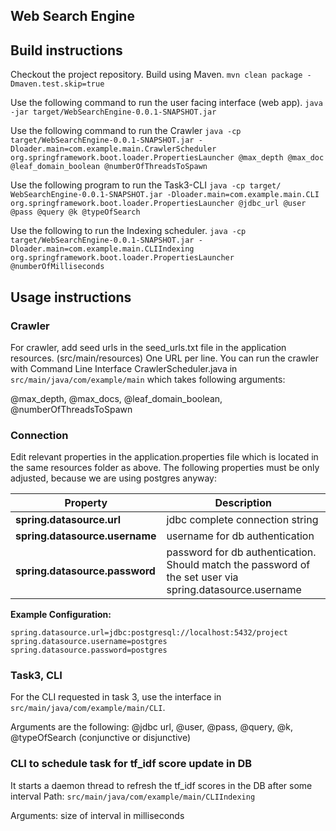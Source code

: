 ## Web Search Engine

## Build instructions

Checkout the project repository. Build using Maven.
`mvn clean package -Dmaven.test.skip=true     `

Use the following command to run the user facing interface (web app).
`java -jar target/WebSearchEngine-0.0.1-SNAPSHOT.jar`

Use the following command to run the Crawler
`java -cp target/WebSearchEngine-0.0.1-SNAPSHOT.jar -Dloader.main=com.example.main.CrawlerScheduler org.springframework.boot.loader.PropertiesLauncher @max_depth @max_doc @leaf_domain_boolean @numberOfThreadsToSpawn`

Use the following program to run the Task3-CLI
`java -cp target/ WebSearchEngine-0.0.1-SNAPSHOT.jar -Dloader.main=com.example.main.CLI org.springframework.boot.loader.PropertiesLauncher @jdbc_url @user @pass @query @k @typeOfSearch`

Use the following to run the Indexing scheduler.
`java -cp target/WebSearchEngine-0.0.1-SNAPSHOT.jar -Dloader.main=com.example.main.CLIIndexing org.springframework.boot.loader.PropertiesLauncher @numberOfMilliseconds`

## Usage instructions

### Crawler 
For crawler, add seed urls in the seed_urls.txt file in the application resources. (src/main/resources)
One URL per line.
You can run the crawler with Command Line Interface CrawlerScheduler.java in `src/main/java/com/example/main` which takes following arguments:

@max_depth, @max_docs, @leaf_domain_boolean, @numberOfThreadsToSpawn

### Connection
Edit relevant properties in the application.properties file which is located in the same resources folder as above.
The following properties must be only adjusted, because we are using postgres anyway:

|    Property         |             Description         |
|---------------------|---------------------------------|
|**spring.datasource.url**|	jdbc complete connection string |
|**spring.datasource.username**|username for db authentication|
|**spring.datasource.password**| password for db authentication. Should match the password of the set user via spring.datasource.username|

**Example Configuration:**
```
spring.datasource.url=jdbc:postgresql://localhost:5432/project
spring.datasource.username=postgres
spring.datasource.password=postgres
```

### Task3, CLI
For the CLI requested in task 3, use the interface in `src/main/java/com/example/main/CLI`. 

Arguments are the following:
@jdbc url, @user, @pass, @query, @k, @typeOfSearch (conjunctive or disjunctive)

### CLI to schedule task for tf_idf score update in DB
It starts a daemon thread to refresh the tf_idf scores in the DB after some interval
Path: `src/main/java/com/example/main/CLIIndexing`

Arguments:
size of interval in milliseconds



